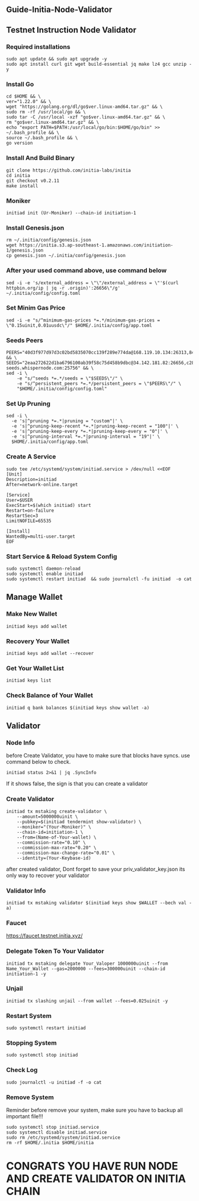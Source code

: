 ## Guide-Initia-Node-Validator
## Testnet Instruction Node Validator

### Required installations
```
sudo apt update && sudo apt upgrade -y
sudo apt install curl git wget build-essential jq make lz4 gcc unzip -y
```

### Install Go
```
cd $HOME && \
ver="1.22.0" && \
wget "https://golang.org/dl/go$ver.linux-amd64.tar.gz" && \
sudo rm -rf /usr/local/go && \
sudo tar -C /usr/local -xzf "go$ver.linux-amd64.tar.gz" && \
rm "go$ver.linux-amd64.tar.gz" && \
echo "export PATH=$PATH:/usr/local/go/bin:$HOME/go/bin" >> ~/.bash_profile && \
source ~/.bash_profile && \
go version
```

### Install And Build Binary
```
git clone https://github.com/initia-labs/initia
cd initia
git checkout v0.2.11
make install
```

### Moniker 
```
initiad init (Ur-Moniker) --chain-id initiation-1
```

### Install Genesis.json
```
rm ~/.initia/config/genesis.json
wget https://initia.s3.ap-southeast-1.amazonaws.com/initiation-1/genesis.json
cp genesis.json ~/.initia/config/genesis.json
```

### After your used command above, use command below
```
sed -i -e 's/external_address = \"\"/external_address = \"'$(curl httpbin.org/ip | jq -r .origin)':26656\"/g' ~/.initia/config/config.toml
```

### Set Minim Gas Price
```
sed -i -e "s/^minimum-gas-prices *=.*/minimum-gas-prices = \"0.15uinit,0.01uusdc\"/" $HOME/.initia/config/app.toml
```

### Seeds Peers
```
PEERS="40d3f977d97d3c02bd5835070cc139f289e774da@168.119.10.134:26313,841c6a4b2a3d5d59bb116cc549565c8a16b7fae1@23.88.49.233:26656,e6a35b95ec73e511ef352085cb300e257536e075@37.252.186.213:26656,2a574706e4a1eba0e5e46733c232849778faf93b@84.247.137.184:53456,ff9dbc6bb53227ef94dc75ab1ddcaeb2404e1b0b@178.170.47.171:26656,edcc2c7098c42ee348e50ac2242ff897f51405e9@65.109.34.205:36656,07632ab562028c3394ee8e78823069bfc8de7b4c@37.27.52.25:19656,028999a1696b45863ff84df12ebf2aebc5d40c2d@37.27.48.77:26656,140c332230ac19f118e5882deaf00906a1dba467@185.219.142.119:53456,1f6633bc18eb06b6c0cab97d72c585a6d7a207bc@65.109.59.22:25756,065f64fab28cb0d06a7841887d5b469ec58a0116@84.247.137.200:53456,767fdcfdb0998209834b929c59a2b57d474cc496@207.148.114.112:26656,093e1b89a498b6a8760ad2188fbda30a05e4f300@35.240.207.217:26656,12526b1e95e7ef07a3eb874465662885a586e095@95.216.78.111:26656" && \
SEEDS="2eaa272622d1ba6796100ab39f58c75d458b9dbc@34.142.181.82:26656,c28827cb96c14c905b127b92065a3fb4cd77d7f6@testnet-seeds.whispernode.com:25756" && \
sed -i \
    -e "s/^seeds *=.*/seeds = \"$SEEDS\"/" \
    -e "s/^persistent_peers *=.*/persistent_peers = \"$PEERS\"/" \
    "$HOME/.initia/config/config.toml"
```

### Set Up Pruning
```
sed -i \
  -e 's|^pruning *=.*|pruning = "custom"|' \
  -e 's|^pruning-keep-recent *=.*|pruning-keep-recent = "100"|' \
  -e 's|^pruning-keep-every *=.*|pruning-keep-every = "0"|' \
  -e 's|^pruning-interval *=.*|pruning-interval = "19"|' \
  $HOME/.initia/config/app.toml
```

### Create A Service
```
sudo tee /etc/systemd/system/initiad.service > /dev/null <<EOF
[Unit]
Description=initiad
After=network-online.target

[Service]
User=$USER
ExecStart=$(which initiad) start
Restart=on-failure
RestartSec=3
LimitNOFILE=65535

[Install]
WantedBy=multi-user.target
EOF
```

### Start Service & Reload System Config
```
sudo systemctl daemon-reload
sudo systemctl enable initiad  
sudo systemctl restart initiad  && sudo journalctl -fu initiad  -o cat
```

## Manage Wallet

### Make New Wallet
```
initiad keys add wallet
```

### Recovery Your Wallet
```
initiad keys add wallet --recover
```

### Get Your Wallet List
```
initiad keys list
```

### Check Balance of Your Wallet
```
initiad q bank balances $(initiad keys show wallet -a)
```

## Validator 

### Node Info
before Create Validator, you have to make sure that blocks have syncs. use command below to check.
```
initiad status 2>&1 | jq .SyncInfo
```
If it shows false, the sign is that you can create a validator

### Create Validator
```
initiad tx mstaking create-validator \
    --amount=5000000uinit \
    --pubkey=$(initiad tendermint show-validator) \
    --moniker="(Your-Moniker)" \
    --chain-id=initiation-1 \
    --from=(Name-of-Your-wallet) \
    --commission-rate="0.10" \
    --commission-max-rate="0.20" \
    --commission-max-change-rate="0.01" \
    --identity=(Your-Keybase-id)
```
after created validator, Dont forget to save your priv_validator_key.json its only way to recover your validator 

### Validator Info
```
initiad tx mstaking validator $(initiad keys show $WALLET --bech val -a)
```

### Faucet 
https://faucet.testnet.initia.xyz/

### Delegate Token To Your Validator
```
initiad tx mstaking delegate Your_Valoper 1000000uinit --from Name_Your_Wallet --gas=2000000 --fees=300000uinit --chain-id initiation-1 -y 
```

### Unjail
```
initiad tx slashing unjail --from wallet --fees=0.025uinit -y
```

### Restart System
```
sudo systemctl restart initiad
```

### Stopping System
```
sudo systemctl stop initiad
```

### Check Log
```
sudo journalctl -u initiad -f -o cat
```

### Remove System
Reminder before remove your system, make sure you have to backup all important file!!!
```
sudo systemctl stop initiad.service
sudo systemctl disable initiad.service
sudo rm /etc/systemd/system/initiad.service
rm -rf $HOME/.initia $HOME/initia
```

# CONGRATS YOU HAVE RUN NODE AND CREATE VALIDATOR ON INITIA CHAIN
